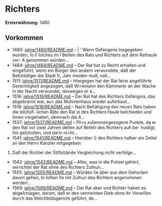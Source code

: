 # Richters

**Ersterwähnung:** 1480

## Vorkommen
- 1480: [jahre/1480/README.md](../jahre/1480/README.md) – |
' Wenn Gefangene losgegeben wurden, ſo iſ ſolches im
î Beiſein des Rats und Richters auf dem Rathauſe vor-
A genommen worden...
- 1484: [jahre/1484/README.md](../jahre/1484/README.md) – Der Rat hat zu Recht erhalten und eingeführt, wenn
ein Bürger den andern verwundete, daß der Beſchädiger
die Stadt 1/, Jahr meiden muß, nah...
- 1511: [jahre/1511/README.md](../jahre/1511/README.md) – Hiergegen hat der Rat ſeine angeführte Gerechtigkeit
angezogen, daß Wi>kmann den Kämmerer an der Wache
in der Nacht verwundet, deswegen er a...
- 1516: [jahre/1516/README.md](../jahre/1516/README.md) – Der Rat hat des Richters Gefängnis, das abgebrannt
war, au< das Muhmenhaus wieder auferbaut...
- 1518: [jahre/1518/README.md](../jahre/1518/README.md) – Nach Beſtätigung des neuen Rats haben die biſchöf-
lichen Räte den Rat in des Richters Hauſe beſchieden und
ihnen vorgehalten, demnach die A...
- 1537: [jahre/1537/README.md](../jahre/1537/README.md) – Pli>s zuſammengezogene Punkte, da er den Rat vor
zwei Jahren deſſen auf Befehl des Richters auh be-
huldigt, ihn geſcholten, und darin ni<ht...
- 1541: [jahre/1541/README.md](../jahre/1541/README.md) – Hierüber i} des Richters halber ein Zettel an den
Herrn Kanzler mitgegeben:

1) Daß der Richter der Stifts\tände Vergleichung
nicht verfolge...
- 1542: [jahre/1542/README.md](../jahre/1542/README.md) – Alles, was in die Polizei gehört, verrichtet der Rat
ohne des Richters Zuthun...
- 1555: [jahre/1555/README.md](../jahre/1555/README.md) – Würden ſie aber aus dem Gehorſam davon
gehen, ſo ſollten ſie mit Zuthun des Richters angenommen
werden...
- 1569: [jahre/1569/README.md](../jahre/1569/README.md) – Der Rat aber und Richter haben
es abgeſchlagen, darum, daß er den vermeinten Dieb ohne
ihr Vorwiſſen dur<h das Weichbildsgericht geführt, de...
